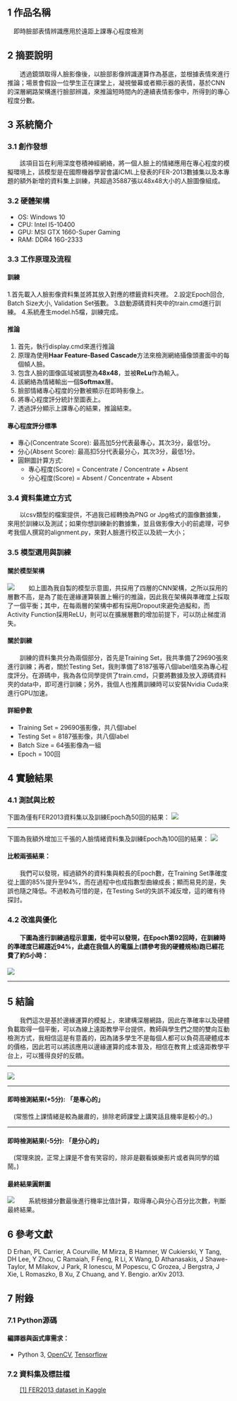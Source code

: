 ## 1 作品名稱
&emsp;即時臉部表情辨識應用於遠距上課專心程度檢測
## 2 摘要說明
&emsp;&emsp;透過鏡頭取得人臉影像後，以臉部影像辨識運算作為基底，並根據表情來進行推論；場景會假設一位學生正在課堂上，凝視螢幕或者顯示器的表情，基於CNN的深層網路架構進行臉部辨識，來推論短時間內的連續表情影像中，所得到的專心程度分數。
## 3 系統簡介
### 3.1 創作發想
&emsp;&emsp;該項目旨在利用深度卷積神經網絡，將一個人臉上的情緒應用在專心程度的模擬環境上，該模型是在國際機器學習會議ICML上發表的FER-2013數據集以及本專題的額外新增的資料集上訓練，共超過35887張以48x48大小的人臉圖像組成。
### 3.2 硬體架構
* OS: Windows 10
* CPU: Intel I5-10400
* GPU: MSI GTX 1660-Super Gaming
* RAM: DDR4 16G-2333
### 3.3 工作原理及流程
#### 訓練
1.首先載入人臉影像資料集並將其放入對應的標籤資料夾裡。
2.設定Epoch回合, Batch Size大小, Validation Set張數。
3.啟動源碼資料夾中的train.cmd進行訓練。
4.系統產生model.h5檔，訓練完成。
#### 推論
1. 首先，執行display.cmd來進行推論
2. 原理為使用**Haar Feature-Based Cascade**方法來檢測網絡攝像頭畫面中的每個幀人臉。
3. 包含人臉的圖像區域被調整為**48x48**，並被**ReLu**作為輸入。
4. 該網絡為情緒輸出一個**Softmax**層。
5. 臉部情緒專心程度的分數被顯示在即時影像上。
6. 將專心程度評分統計至圖表上。
7. 透過評分顯示上課專心的結果，推論結束。
#### 專心程度評分標準
* 專心(Concentrate Score): 最高加5分代表最專心，其次3分，最低1分。
* 分心(Absent Score): 最高扣5分代表最分心，其次3分，最低1分。
* 圓餅圖計算方式: 
    * 專心程度(Score) = Concentrate / Concentrate + Absent
    * 分心程度(Score) = Absent / Concentrate + Absent
### 3.4 資料集建立方式
&emsp;&emsp;以csv類型的檔案提供，不過我已經轉換為PNG or Jpg格式的圖像數據集，來用於訓練以及測試；如果你想訓練新的數據集，並且做影像大小的前處理，可參考我個人撰寫的alignment.py，來對人臉進行校正以及統一大小；
### 3.5 模型選用與訓練
#### 關於模型架構
![](https://i.imgur.com/vKE6NIA.png)
&emsp;&emsp;如上圖為我自製的模型示意圖，共採用了四層的CNN架構，之所以採用的層數不高，是為了能在邊緣運算裝置上暢行的推論，因此我在架構與準確度上採取了一個平衡；其中，在每兩層的架構中都有採用Dropout來避免過擬和，而Activity Function採用ReLU，則可以在擴展層數的增加前提下，可以防止梯度消失。
#### 關於訓練
&emsp;&emsp;訓練的資料集共分為兩個部分，首先是Training Set，我共準備了29690張來進行訓練；再者，關於Testing Set，我則準備了8187張等八個label值來為專心程度評分。在源碼中，我為各位同學提供了train.cmd，只要將數據及放入源碼資料夾的data中，即可進行訓練；另外，我個人也推薦訓練時可以安裝Nvidia Cuda來進行GPU加速。
#### 詳細參數
* Training Set = 29690張影像，共八個label
* Testing Set = 8187張影像，共八個label
* Batch Size = 64張影像為一組
* Epoch = 100回
## 4 實驗結果
### 4.1 測試與比較
下圖為僅有FER2013資料集以及訓練Epoch為50回的結果：
![](https://i.imgur.com/yi7mxYh.png)

---
下圖為我額外增加三千張的人臉情緒資料集及訓練Epoch為100回的結果：
![](https://i.imgur.com/mzXDyzv.png)
#### 比較兩張結果：
&emsp;&emsp;我們可以發現，經過額外的資料集與較長的Epoch數，在Training Set準確度從上圖的85%提升至94%，而在過程中也成指數型曲線成長；顯而易見的是，失誤也隨之降低。不過較為可惜的是，在Testing Set的失誤不減反增，這的確有待探討。
### 4.2 改進與優化
#### &emsp;&emsp;下圖為進行訓練過程示意圖，從中可以發現，在Epoch第92回時，在訓練時的準確度已經趨近94%，此處在我個人的電腦上(請參考我的硬體規格)跑已經花費了約5小時：
![](https://i.imgur.com/23TC6io.png)

---
## 5 結論
&emsp;&emsp;我們這次是基於邊緣運算的模擬上，來建構深層網路，因此在準確率以及硬體負載取得一個平衡，可以為線上遠距教學平台提供，教師與學生們之間的雙向互動檢測方式，我相信這是有意義的，因為諸多學生不是每個人都可以負荷高硬體成本的價格，因此若可以將該應用以邊緣運算的成本普及，相信在教育上或遠距教學平台上，可以獲得良好的反饋。


---

![](https://i.imgur.com/6It3TDq.png)


---

#### 即時檢測結果(+5分): 「是專心的」
&emsp;(常態性上課情緒是較為嚴肅的，排除老師課堂上講笑話且機率是較小的。)


---

#### 即時檢測結果(-5分): 「是分心的」
&emsp;(常理來說，正常上課是不會有笑容的，除非是觀看娛樂影片或者與同學的嬉鬧。)

#### 最終結果圓餅圖
![](https://i.imgur.com/ZLU6e3y.png)
&emsp;&emsp;系統根據分數最後進行機率比值計算，取得專心與分心百分比次數，判斷最終結果。

## 6 參考文獻
D Erhan, PL Carrier, A Courville, M Mirza, B Hamner, W Cukierski, Y Tang, DH Lee, Y Zhou, C Ramaiah, F Feng, R Li, X Wang, D Athanasakis, J Shawe-Taylor, M Milakov, J Park, R Ionescu, M Popescu, C Grozea, J Bergstra, J Xie, L Romaszko, B Xu, Z Chuang, and Y. Bengio. arXiv 2013.
## 7 附錄
### 7.1 Python源碼
#### 編譯器與函式庫需求：
* Python 3, [OpenCV](https://opencv.org/), [Tensorflow](https://www.tensorflow.org/)
### 7.2 資料集及標註檔
&emsp;&emsp;[[1] FER2013 dataset in Kaggle](https://www.kaggle.com/deadskull7/fer2013)


